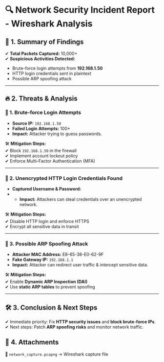 # 🔍 Network Security Incident Report - Wireshark Analysis

## 📌 1. Summary of Findings  
✔ **Total Packets Captured:** 10,000+  
✔ **Suspicious Activities Detected:**  
  - Brute-force login attempts from **192.168.1.50**  
  - HTTP login credentials sent in plaintext  
  - Possible ARP spoofing attack  

---

## 🔥 2. Threats & Analysis  

### 🚨 1. Brute-force Login Attempts  
- **Source IP:** `192.168.1.50`  
- **Failed Login Attempts:** 100+  
- **Impact:** Attacker trying to guess passwords.  

🛠️ **Mitigation Steps:**  
✔ Block `192.168.1.50` in the firewall  
✔ Implement account lockout policy  
✔ Enforce Multi-Factor Authentication (MFA)  

---

### 🚨 2. Unencrypted HTTP Login Credentials Found  
- **Captured Username & Password:**
- - **Impact:** Attackers can steal credentials over an unencrypted network.  

🛠️ **Mitigation Steps:**  
✔ Disable HTTP login and enforce HTTPS  
✔ Encrypt all sensitive data in transit  

---

### 🚨 3. Possible ARP Spoofing Attack  
- **Attacker MAC Address:** E8-65-38-E0-62-9F  
- **Fake Gateway IP:** `192.168.1.1`  
- **Impact:** Attacker can redirect user traffic & intercept sensitive data.  

🛠️ **Mitigation Steps:**  
✔ Enable **Dynamic ARP Inspection (DAI)**  
✔ Use **static ARP tables** to prevent spoofing  

---

## 🛠️ 3. Conclusion & Next Steps  
✔ Immediate priority: Fix **HTTP security issues** and **block brute-force IPs**.  
✔ Next steps: Patch **ARP spoofing risks** and monitor network traffic.  

## 📂 4. Attachments  
📌 `network_capture.pcapng` → Wireshark capture file 

